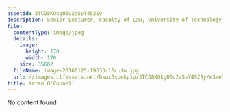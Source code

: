 ```yaml
---
assetid: 3TCO8KOkg00u2aSsY4S2Sy
description: Senior Lecturer, Faculty of Law, University of Technology Sydney
file:
  contentType: image/jpeg
  details:
    image:
      height: 170
      width: 170
    size: 35602
  fileName: image-20160125-19633-l0cufo.jpg
  url: //images.ctfassets.net/bsux5spekp1p/3TCO8KOkg00u2aSsY4S2Sy/e3ee3ddc6ddb100c9eabf8642424f1bc/image-20160125-19633-l0cufo.jpg
title: Karen O'Connell
---
```

No content found